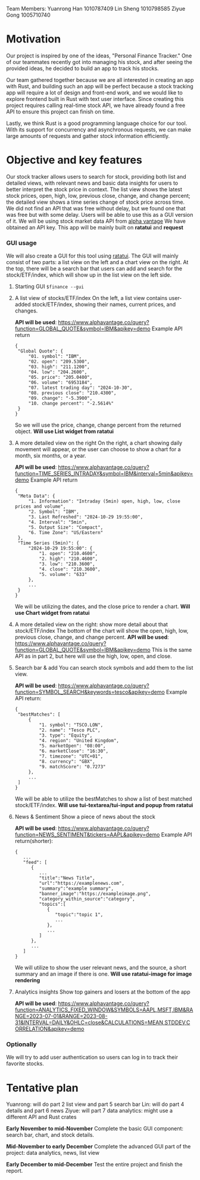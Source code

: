Team Members:
Yuanrong Han 1010787409
Lin Sheng 1010798585
Ziyue Gong 1005710740

<!-- API Key: 08GJX8AILBFV6R98
https://www.alphavantage.co/documentation/ -->

# Motivation

Our project is inspired by one of the ideas, "Personal Finance Tracker." One of our teammates recently got into managing his stock, and after seeing the provided ideas, he decided to build an app to track his stocks.

Our team gathered together because we are all interested in creating an app with Rust, and building such an app will be perfect because a stock tracking app will require a lot of design and front-end work, and we would like to explore frontend built in Rust with text user interface. Since creating this project requires calling real-time stock API, we have already found a free API to ensure this project can finish on time.

​​Lastly, we think Rust is a good programming language choice for our tool. With its support for concurrency and asynchronous requests, we can make large amounts of requests and gather stock information efficiently.

# Objective and key features

Our stock tracker allows users to search for stock, providing both list and detailed views, with relevant news and basic data insights for users to better interpret the stock price in context. The list view shows the latest stock prices, open, high, low, previous close, change, and change percent; the detailed view shows a time series change of stock price across time. We did not find an API that was free without delay, but we found one that was free but with some delay.
Users will be able to use this as a GUI version of it.
We will be using stock market data API from [alpha vantage](https://www.alphavantage.co/documentation/)
We have obtained an API key.
This app will be mainly built on **ratatui** and **request**

### GUI usage

We will also create a GUI for this tool using [ratatui](https://ratatui.rs/). The GUI will mainly consist of two parts: a list view on the left and a chart view on the right. At the top, there will be a search bar that users can add and search for the stock/ETF/index, which will show up in the list view on the left side.

1. Starting GUI
   `$finance --gui`

2. A list view of stocks/ETF/index
   On the left, a list view contains user-added stock/ETF/index, showing their names, current prices, and changes.

   **API will be used**: https://www.alphavantage.co/query?function=GLOBAL_QUOTE&symbol=IBM&apikey=demo
   Example API return

   ```
   {
    "Global Quote": {
        "01. symbol": "IBM",
        "02. open": "209.5300",
        "03. high": "211.1200",
        "04. low": "204.2600",
        "05. price": "205.0400",
        "06. volume": "6953184",
        "07. latest trading day": "2024-10-30",
        "08. previous close": "210.4300",
        "09. change": "-5.3900",
        "10. change percent": "-2.5614%"
    }
   }
   ```

   So we will use the price, change, change percent from the returned object.
   **Will use List widget from ratatui**

3. A more detailed view on the right
   On the right, a chart showing daily movement will appear, or the user can choose to show a chart for a month, six months, or a year.

   **API will be used**: https://www.alphavantage.co/query?function=TIME_SERIES_INTRADAY&symbol=IBM&interval=5min&apikey=demo
   Example API return

   ```
   {
    "Meta Data": {
        "1. Information": "Intraday (5min) open, high, low, close prices and volume",
        "2. Symbol": "IBM",
        "3. Last Refreshed": "2024-10-29 19:55:00",
        "4. Interval": "5min",
        "5. Output Size": "Compact",
        "6. Time Zone": "US/Eastern"
    },
    "Time Series (5min)": {
        "2024-10-29 19:55:00": {
            "1. open": "210.4600",
            "2. high": "210.4600",
            "3. low": "210.3600",
            "4. close": "210.3600",
            "5. volume": "633"
        },
        ...
    }
   }
   ```

   We will be utilizing the dates, and the close price to render a chart.
   **Will use Chart widget from ratatui**

4. A more detailed view on the right: show more detail about that stock/ETF/index
   The bottom of the chart will show the open, high, low, previous close, change, and change percent.
   **API will be used**: https://www.alphavantage.co/query?function=GLOBAL_QUOTE&symbol=IBM&apikey=demo
   This is the same API as in part 2, but here will use the high, low, open, and close.
5. Search bar & add
   You can search stock symbols and add them to the list view.

   **API will be used**:
   https://www.alphavantage.co/query?function=SYMBOL_SEARCH&keywords=tesco&apikey=demo
   Example API return:

   ```
   {
    "bestMatches": [
        {
            "1. symbol": "TSCO.LON",
            "2. name": "Tesco PLC",
            "3. type": "Equity",
            "4. region": "United Kingdom",
            "5. marketOpen": "08:00",
            "6. marketClose": "16:30",
            "7. timezone": "UTC+01",
            "8. currency": "GBX",
            "9. matchScore": "0.7273"
        },
        ...
    ]
   }
   ```

   We will be able to utilize the bestMatches to show a list of best matched stock/ETF/index.
   **Will use tui-textarea/tui-input and popup from ratatui**

6. News & Sentiment
   Show a piece of news about the stock

   **API will be used**:
   https://www.alphavantage.co/query?function=NEWS_SENTIMENT&tickers=AAPL&apikey=demo
   Example API return(shorter):

   ```
   {
      ...
      "feed": [
         {
            ...
            "title":"News Title",
            "url":"https://examplenews.com",
            "summary":"example summary",
            "banner_image":"https://exampleimage.png",
            "category_within_source":"category",
            "topics":[
               {
                  "topic":"topic 1",
                  ...
               },
               ...
            ]
         },
         ...
      ]
   }
   ```

   We will utilize to show the user relevant news, and the source, a short summary and an image if there is one.
   **Will use ratatui-image for image rendering**

7. Analytics insights
   Show top gainers and losers at the bottom of the app

   **API will be used**:
   https://www.alphavantage.co/query?function=ANALYTICS_FIXED_WINDOW&SYMBOLS=AAPL,MSFT,IBM&RANGE=2023-07-01&RANGE=2023-08-31&INTERVAL=DAILY&OHLC=close&CALCULATIONS=MEAN,STDDEV,CORRELATION&apikey=demo

### Optionally

We will try to add user authentication so users can log in to track their favorite stocks.

# Tentative plan

Yuanrong: will do part 2 list view and part 5 search bar
Lin: will do part 4 details and part 6 news
Ziyue: will part 7 data analytics: might use a different API and Rust crates

**Early November to mid-November**
Complete the basic GUI component: search bar, chart, and stock details.

**Mid-November to early December**
Complete the advanced GUI part of the project: data analytics, news, list view

**Early December to mid-December**
Test the entire project and finish the report.
